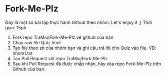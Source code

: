 # Fork-Me-Plz
Đây là một số bài tập thực hành Github theo nhóm. Let's enjoy it ;)
Thời gian: 15ph
1. Fork repo TraMiu/Fork-Me-Plz về github của bạn
2. Chạy raw file Quiz.html
3. Tạo file theo stt của nhóm bạn và ghi câu trả lời cho Quiz vào file. VD: nhom1.txt
4. Tạo Pull Request với repo TraMiu/Fork-Me-Plz
5. Sau khi Pull Request đã được chấp nhận, hãy xóa repo Fork-Me-Plz trên Github của bạn.
